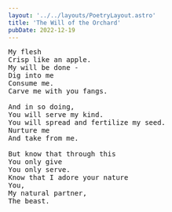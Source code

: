 ```yaml
---
layout: '../../layouts/PoetryLayout.astro'
title: 'The Will of the Orchard'
pubDate: 2022-12-19
---
```


<pre>
My flesh
Crisp like an apple.
My will be done -
Dig into me
Consume me.
Carve me with you fangs.

And in so doing,
You will serve my kind.
You will spread and fertilize my seed.
Nurture me
And take from me.

But know that through this
You only give
You only serve.
Know that I adore your nature
You,
My natural partner,
The beast.
</pre>
